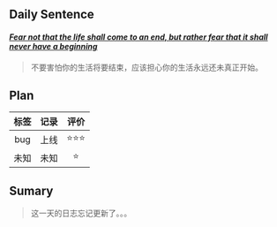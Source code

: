 ## **Daily Sentence**
#### <u>*Fear not that the life shall come to an end, but rather fear that it shall never have a beginning*</u>
> 不要害怕你的生活将要结束，应该担心你的生活永远还未真正开始。

## **Plan**
| 标签  | 记录  | 评价  |
| :---: | :---: | :---: |
| bug | 上线 | ⭐⭐⭐  |
| 未知 | 未知 | ⭐ |

## **Sumary**
>这一天的日志忘记更新了。。。